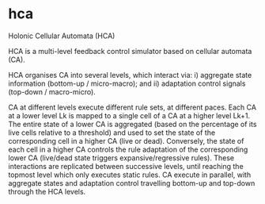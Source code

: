 # hca
Holonic Cellular Automata (HCA)

HCA is a multi-level feedback control simulator based on cellular automata (CA).

HCA organises CA into several levels, which interact via: 
i) aggregate state information (bottom-up / micro-macro); and 
ii) adaptation control signals (top-down / macro-micro). 

CA at different levels execute different rule sets, at different paces. Each CA at a lower level Lk is mapped to a single cell of a CA at a higher level Lk+1. The entire state of a lower CA is aggregated (based on the percentage of its live cells relative to a threshold) and used to set the state of the corresponding cell in a higher CA (live or dead). Conversely, the state of each cell in a higher CA controls the rule adaptation of the corresponding lower CA (live/dead state triggers expansive/regressive rules). 
These interactions are replicated between successive levels, until reaching the topmost level which only executes static rules. 
CA execute in parallel, with aggregate states and adaptation control travelling bottom-up and top-down through the HCA levels.
